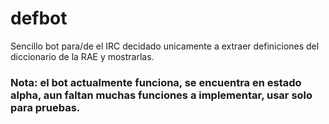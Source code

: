 # defbot

Sencillo bot para/de el IRC decidado unicamente a extraer definiciones del diccionario de la RAE y mostrarlas.

### Nota: el bot actualmente funciona, se encuentra en estado alpha, aun faltan muchas funciones a implementar, usar solo para pruebas.
